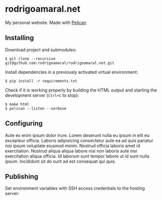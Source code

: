 # rodrigoamaral.net

My personal website. Made with [Pelican](http://getpelican.com)

## Installing

Download project and submodules:

    $ git clone --recursive git@github.com:rodrigoamaral/rodrigoamaral.net.git

Install dependencies in a previously activated virtual environment:

    $ pip install -r requirements.txt

Check if it is working properly by building the HTML output and starting the development server (`Ctrl+C` to stop):

    $ make html
    $ pelican --listen --verbose


## Configuring

Aute ex enim ipsum dolor irure. Lorem deserunt nulla eu ipsum in elit eu excepteur officia. Laboris adipisicing consectetur aute ea ad quis pariatur nisi ipsum voluptate eiusmod minim. Nostrud officia laboris amet id exercitation. Nostrud aliqua aliqua labore nisi non laboris aute nisi exercitation aliqua officia. Id laborum sunt tempor labore ut id sunt nulla ipsum. Incididunt sit do sunt ad est consequat qui quis.

## Publishing

Set environment variables with SSH access credentials to the hosting server: